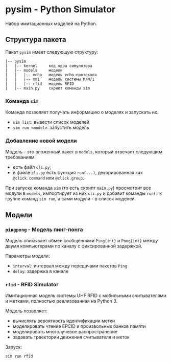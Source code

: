 # pysim - Python Simulator

Набор имитационных моделей на Python.

## Структура пакета

Пакет `pysim` имеет следующую структуру:

```
|-- pysim
|   |-- kernel     код ядра симулятора
|   |-- models     модели
|   |   |-- echo   модель echo-протокола
|   |   |-- mm1    модель системы M/M/1
|   |   |-- rfid   модель RFID
|   |-- main.py    скрипт команды sim 
```

### Команда `sim`

Команда позволяет получать информацию о моделях и запускать их.

- `sim list`: вывести список моделей
- `sim run <model>`: запустить модель

### Добавление новой модели

Модель - это вложенный пакет в `models`, который отвечает следующим требованиям:

- есть файл `cli.py`;
- в файле `cli.py` есть функция `run(...)`, декорированная как `@click.command` или `@click.group`.

При запуске команда `sim` (то есть скрипт `main.py`) просмотрит все модули в `models`,
импортирует из них `cli.py` и добавит команды `run()` к группе команд `sim run`, а сами модули -
в список моделей.


## Модели

### `pingpong` - Модель пинг-понга

Модель описывает обмен сообщениями `Ping{int}` и `Pong{int}` между двумя
компьютерами по каналу с фиксированной задержкой.

Параметры модели:

- `interval`: интервал между передачами пакетов `Ping`
- `delay`: задержка в канале


### `rfid` - RFID Simulator

Имитационная модель системы UHF RFID с мобильными считывателями и метками,
полностью реализованная на Python 3.

Модель позволяет:

- вычислять вероятность идентификации метки
- моделировать чтение EPCID и произвольных банков памяти
- моделировать многолучевое распространение
- задавать траектории движения считывателя и меток

Запуск:

```
sim run rfid
```
